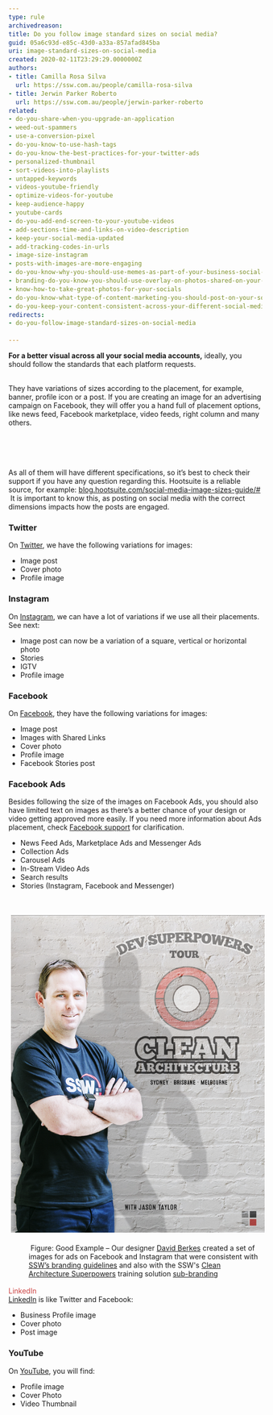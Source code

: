 ```yaml
---
type: rule
archivedreason: 
title: Do you follow image standard sizes on social media?
guid: 05a6c93d-e85c-43d0-a33a-857afad845ba
uri: image-standard-sizes-on-social-media
created: 2020-02-11T23:29:29.0000000Z
authors:
- title: Camilla Rosa Silva
  url: https://ssw.com.au/people/camilla-rosa-silva
- title: Jerwin Parker Roberto
  url: https://ssw.com.au/people/jerwin-parker-roberto
related:
- do-you-share-when-you-upgrade-an-application
- weed-out-spammers
- use-a-conversion-pixel
- do-you-know-to-use-hash-tags
- do-you-know-the-best-practices-for-your-twitter-ads
- personalized-thumbnail
- sort-videos-into-playlists
- untapped-keywords
- videos-youtube-friendly
- optimize-videos-for-youtube
- keep-audience-happy
- youtube-cards
- do-you-add-end-screen-to-your-youtube-videos
- add-sections-time-and-links-on-video-description
- keep-your-social-media-updated
- add-tracking-codes-in-urls
- image-size-instagram
- posts-with-images-are-more-engaging
- do-you-know-why-you-should-use-memes-as-part-of-your-business-social-media-content
- branding-do-you-know-you-should-use-overlay-on-photos-shared-on-your-social-media
- know-how-to-take-great-photos-for-your-socials
- do-you-know-what-type-of-content-marketing-you-should-post-on-your-socials
- do-you-keep-your-content-consistent-across-your-different-social-media-platforms
redirects:
- do-you-follow-image-standard-sizes-on-social-media

---
```



<strong>​​For a better visual across all your social media accounts,</strong> ideally, you should follow the standards that each platform requests. <div><br></div><div>They have variations of sizes according to the placement, for example, banner, profile icon or a post​. If you are creating an image for an advertising campaign on Facebook, they will offer you a hand full of placement options, like news feed, Facebook marketplace, video feeds, right column and many others.<br><br></div><div><br></div>
<br><excerpt class='endintro'></excerpt><br>
<p>As all of them will have different specifications, so it’s best to check their support if you have any question regarding this. Hootsuite is a reliable source, for example: <a href="https://blog.hootsuite.com/social-media-image-sizes-guide/#">blog.hootsuite.com/social-media-image-sizes-guide/#​</a> It is important to know this, as posting on social media with the correct dimensions impacts how the posts are engaged.​<br></p><h3 class="ssw15-rteElement-H3">Twitter</h3><p>On <a href="https://www.twitter.com/">Twitter</a>, we have the following variations for images:<br></p><ul><li>Image post</li><li>Cover photo<br></li><li>Profile image</li></ul><p></p><h3 class="ssw15-rteElement-H3">Instagram<br></h3><p>On <a href="https://www.instagram.com/">Instagram</a>, we can have a lot of variations if we use all their placements. See next:<br></p><ul><li>Image post can now be a variation of a square, vertical or horizontal photo</li><li>Stories</li><li>IGTV</li><li>Profile image</li></ul><p></p><h3 class="ssw15-rteElement-H3">Facebook</h3><p>On <a href="https://www.facebook.com/">Facebook</a>, they have the following variations for images:<br></p><ul><li>Image post</li><li>Images with Shared Links</li><li>Cover photo</li><li>Profile image</li><li>Facebook Stories post</li></ul><p></p><h3 class="ssw15-rteElement-H3">Facebook Ads<br></h3><p>Besides following the size of the images on Facebook Ads, you should also have limited text on images as there’s a better chance of your design or video getting approved more easily. If you need more information about Ads placement, check <a href="https://www.facebook.com/business/help/407108559393196?id=369787570424415">Facebook support​</a> for clarification.<br></p><ul><li>News Feed Ads, Marketplace Ads and Messenger Ads</li><li>Collection Ads</li><li>Carousel Ads</li><li>In-Stream Video Ads<br></li><li>Search results<br></li><li>Stories (Instagram, Facebook and Messenger)<br></li></ul><div><br></div><dl class="ssw15-rteElement-ImageArea"><img src="jason2.png" alt="jason2.png" style="margin:5px;" /></dl><dd class="ssw15-rteElement-FigureGood"> Figure: Good Example – Our designer <a href="https://www.ssw.com.au/people/david-berkes">David Berkes</a> created a set of images for ads on Facebook and Instagram that were consistent with <a href="https://www.ssw.com.au/ssw/logo/ssw/">SSW’s branding guidelines</a> and also with the SSW's <a href="https://www.ssw.com.au/ssw/Events/Training/Clean-Architecture-Superpowers-Tour.aspx">Clean Architecture Superpowers​</a> training solution <a href="https://www.ssw.com.au/ssw/logo/">sub-branding</a><br></dd> <div><span style="color:#cc4141;font-family:"segoe ui", "trebuchet ms", tahoma, arial, verdana, sans-serif;font-size:18px;">LinkedIn</span><br><a href="https://www.linkedin.com/">LinkedIn</a> is like Twitter and Facebook:<br><ul><li>Business Profile image<br></li><li>Cover photo</li><li>Post image<br></li></ul><p></p><h3 class="ssw15-rteElement-H3">YouTube<br></h3><p>On <a href="https://www.youtube.com/">YouTube​</a>, you will find:<br></p><ul><li>Profile image</li><li>Cover Photo</li><li>Video Thumbnail<br></li></ul><p></p></div>


